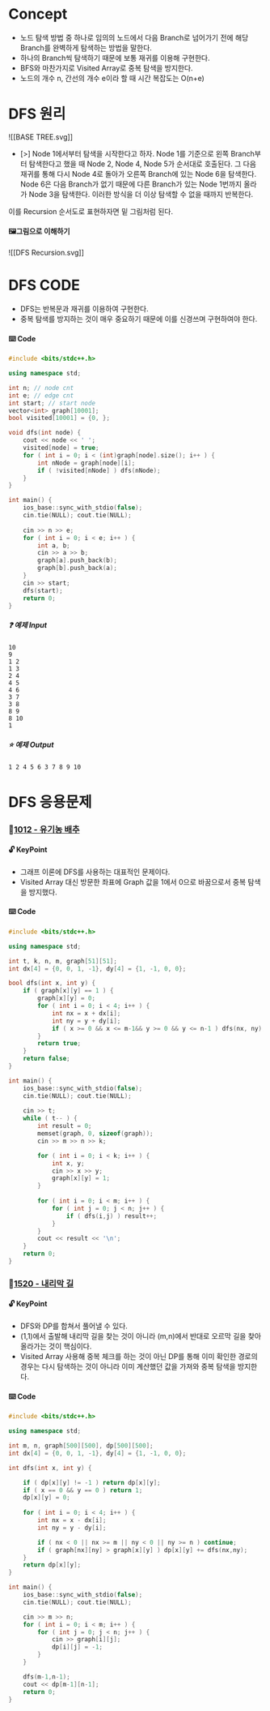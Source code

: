 # Concept
- 노드 탐색 방법 중 하나로 임의의 노드에서 다음 Branch로 넘어가기 전에 해당 Branch를 완벽하게 탐색하는 방법을 말한다.
- 하나의 Branch씩 탐색하기 때문에 보통 재귀를 이용해 구현한다.
- BFS와 마찬가지로 Visited Array로 중복 탐색을 방지한다.
- 노드의 개수 n, 간선의 개수 e이라 할 때 시간 복잡도는 O(n+e)

# DFS 원리
![[BASE TREE.svg]]
- [>] Node 1에서부터 탐색을 시작한다고 하자. 
	Node 1를 기준으로 왼쪽 Branch부터 탐색한다고 했을 때 Node 2, Node 4, Node 5가 순서대로 호출된다. 그 다음 재귀를 통해 다시 Node 4로 돌아가 오른쪽 Branch에 있는 Node 6을 탐색한다. Node 6은 다음 Branch가 없기 때문에 다른 Branch가 있는 Node 1번까지 올라가 Node 3을 탐색한다. 이러한 방식을 더 이상 탐색할 수 없을 때까지 반복한다.

이를 Recursion 순서도로 표현하자면 밑 그림처럼 된다.
#### 🖼️그림으로 이해하기
![[DFS Recursion.svg]]

# DFS CODE
- DFS는 반복문과 재귀를 이용하여 구현한다.
- 중복 탐색를 방지하는 것이 매우 중요하기 때문에 이를 신경쓰며 구현하여야 한다.
#### ⌨️ Code
```cpp
#include <bits/stdc++.h>

using namespace std;

int n; // node cnt
int e; // edge cnt
int start; // start node
vector<int> graph[10001];
bool visited[10001] = {0, };

void dfs(int node) {
    cout << node << ' ';
    visited[node] = true;
    for ( int i = 0; i < (int)graph[node].size(); i++ ) {
        int nNode = graph[node][i];
        if ( !visited[nNode] ) dfs(nNode);
    }
}

int main() {
    ios_base::sync_with_stdio(false);
    cin.tie(NULL); cout.tie(NULL);
    
    cin >> n >> e;
    for ( int i = 0; i < e; i++ ) {
        int a, b;
        cin >> a >> b;
        graph[a].push_back(b);
        graph[b].push_back(a);
    }
    cin >> start;
    dfs(start);
    return 0;
}
```
##### ❓ 예제 Input
	10
	9
	1 2
	1 3
	2 4
	4 5
	4 6
	3 7
	3 8
	8 9
	8 10
	1
##### ⭐ 예제 Output
	1 2 4 5 6 3 7 8 9 10

# DFS 응용문제
### 📑[1012 - 유기농 배추](https://www.acmicpc.net/problem/1012)
#### 🔓 KeyPoint
- 그래프 이론에 DFS를 사용하는 대표적인 문제이다.
- Visited Array 대신 방문한 좌표에 Graph 값을 1에서 0으로 바꿈으로서 중복 탐색을 방지했다.
#### ⌨️ Code
```cpp
#include <bits/stdc++.h>

using namespace std;

int t, k, n, m, graph[51][51];
int dx[4] = {0, 0, 1, -1}, dy[4] = {1, -1, 0, 0};

bool dfs(int x, int y) {
    if ( graph[x][y] == 1 ) {
        graph[x][y] = 0;
        for ( int i = 0; i < 4; i++ ) {
            int nx = x + dx[i];
            int ny = y + dy[i];
            if ( x >= 0 && x <= m-1&& y >= 0 && y <= n-1 ) dfs(nx, ny);
        }
        return true;
    }
    return false;
}

int main() {
    ios_base::sync_with_stdio(false);
    cin.tie(NULL); cout.tie(NULL);
    
    cin >> t;
    while ( t-- ) {
        int result = 0;
        memset(graph, 0, sizeof(graph));
        cin >> m >> n >> k;

        for ( int i = 0; i < k; i++ ) {
            int x, y;
            cin >> x >> y;
            graph[x][y] = 1;
        }
        
        for ( int i = 0; i < m; i++ ) {
            for ( int j = 0; j < n; j++ ) {
                if ( dfs(i,j) ) result++;
            }
        }
        cout << result << '\n';
    }
    return 0;
}
```
### 📑[1520 - 내리막 길](https://www.acmicpc.net/problem/1520)
#### 🔓 KeyPoint
- DFS와 DP를 합쳐서 풀어낼 수 있다.
- (1,1)에서 출발해 내리막 길을 찾는 것이 아니라 (m,n)에서 반대로 오르막 길을 찾아 올라가는 것이 핵심이다.
- Visited Array  사용해 중복 체크를 하는 것이 아닌 DP를 통해 이미 확인한 경로의 경우는 다시 탐색하는 것이 아니라 이미 계산했던 값을 가져와 중복 탐색을 방지한다.
#### ⌨️ Code
```cpp
#include <bits/stdc++.h>

using namespace std;	

int m, n, graph[500][500], dp[500][500];
int dx[4] = {0, 0, 1, -1}, dy[4] = {1, -1, 0, 0};

int dfs(int x, int y) {

	if ( dp[x][y] != -1 ) return dp[x][y];
	if ( x == 0 && y == 0 ) return 1;
	dp[x][y] = 0;
	
	for ( int i = 0; i < 4; i++ ) {
		int nx = x - dx[i];
		int ny = y - dy[i];

		if ( nx < 0 || nx >= m || ny < 0 || ny >= n ) continue;
		if ( graph[nx][ny] > graph[x][y] ) dp[x][y] += dfs(nx,ny);
	}
	return dp[x][y];
}

int main() {
	ios_base::sync_with_stdio(false);
	cin.tie(NULL); cout.tie(NULL);

	cin >> m >> n;
	for ( int i = 0; i < m; i++ ) {
		for ( int j = 0; j < n; j++ ) {
			cin >> graph[i][j];
			dp[i][j] = -1;
		}
	}

	dfs(m-1,n-1);
	cout << dp[m-1][n-1];
	return 0;
}
```